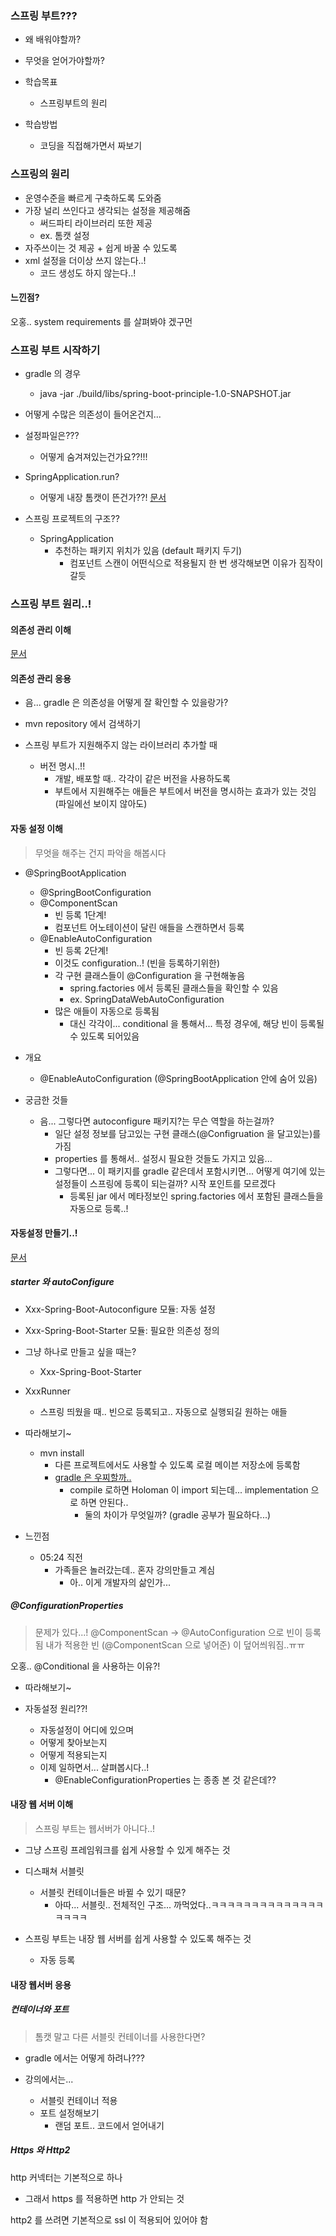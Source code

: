 ### 스프링 부트???
- 왜 배워야할까?
- 무엇을 얻어가야할까?

- 학습목표
    - 스프링부트의 원리
- 학습방법
    - 코딩을 직접해가면서 짜보기

### 스프링의 원리
- 운영수준을 빠르게 구축하도록 도와줌
- 가장 널리 쓰인다고 생각되는 설정을 제공해줌
    - 써드파티 라이브러리 또한 제공
    - ex. 톰캣 설정
- 자주쓰이는 것 제공 + 쉽게 바꿀 수 있도록
- xml 설정을 더이상 쓰지 않는다..!
    - 코드 생성도 하지 않는다..!


#### 느낀점?
오홍.. system requirements 를 살펴봐야 겠구먼

### 스프링 부트 시작하기
- gradle 의 경우
    -  java -jar ./build/libs/spring-boot-principle-1.0-SNAPSHOT.jar 

- 어떻게 수많은 의존성이 들어온건지...
- 설정파일은???
    - 어떻게 숨겨져있는건가요??!!!
- SpringApplication.run?
    - 어떻게 내장 톰캣이 뜬건가??!
[문서](https://docs.spring.io/spring-boot/docs/)

- 스프링 프로젝트의 구조??
    - SpringApplication
        - 추천하는 패키지 위치가 있음 (default 패키지 두기)
            - 컴포넌트 스캔이 어떤식으로 적용될지 한 번 생각해보면 이유가 짐작이 갈듯

### 스프링 부트 원리..!

#### 의존성 관리 이해

[문서](https://docs.spring.io/spring-boot/docs/current/reference/htmlsingle/#using-boot-dependency-management)

#### 의존성 관리 응용
- 음... gradle 은 의존성을 어떻게 잘 확인할 수 있을랑가?

- mvn repository 에서 검색하기
- 스프링 부트가 지원해주지 않는 라이브러리 추가할 때
    - 버전 명시..!!
        - 개발, 배포할 때.. 각각이 같은 버전을 사용하도록
        - 부트에서 지원해주는 애들은 부트에서 버전을 명시하는 효과가 있는 것임 (파일에선 보이지 않아도)

#### 자동 설정 이해
> 무엇을 해주는 건지 파악을 해봅시다


- @SpringBootApplication
    - @SpringBootConfiguration
    - @ComponentScan
        - 빈 등록 1단계!
        - 컴포넌트 어노테이션이 달린 애들을 스캔하면서 등록
    - @EnableAutoConfiguration
        - 빈 등록 2단계!
        - 이것도 configuration..! (빈을 등록하기위한)
        - 각 구현 클래스들이 @Configuration 을 구현해놓음
            - spring.factories 에서 등록된 클래스들을 확인할 수 있음
            - ex. SpringDataWebAutoConfiguration
        - 많은 애들이 자동으로 등록됨
            - 대신 각각이... conditional 을 통해서... 특정 경우에, 해당 빈이 등록될 수 있도록 되어있음


- 개요
    - @EnableAutoConfiguration (@SpringBootApplication 안에 숨어 있음)


- 궁금한 것들
    - 음... 그렇다면 autoconfigure 패키지?는 무슨 역할을 하는걸까?
        - 일단 설정 정보를 담고있는 구현 클래스(@Configruation 을 달고있는)를 가짐
        - properties 를 통해서.. 설정시 필요한 것들도 가지고 있음...
        - 그렇다면... 이 패키지를 gradle 같은데서 포함시키면... 어떻게 여기에 있는 설정들이 스프링에 등록이 되는걸까? 시작 포인트를 모르겠다
            - 등록된 jar 에서 메타정보인 spring.factories 에서 포함된 클래스들을 자동으로 등록..!

#### 자동설정 만들기..!
[문서](https://docs.spring.io/spring-boot/docs/current/reference/htmlsingle/#boot-features-developing-auto-configuration)
##### starter 와 autoConfigure
- Xxx-Spring-Boot-Autoconfigure 모듈: 자동 설정
- Xxx-Spring-Boot-Starter 모듈: 필요한 의존성 정의
- 그냥 하나로 만들고 싶을 때는?
    - Xxx-Spring-Boot-Starter

- XxxRunner
    - 스프링 띄웠을 때.. 빈으로 등록되고.. 자동으로 실행되길 원하는 애들

- 따라해보기~
    - mvn install
        - 다른 프로젝트에서도 사용할 수 있도록 로컬 메이븐 저장소에 등록함
        - [gradle 은 우찌할까..](https://proandroiddev.com/tip-work-with-third-party-projects-locally-with-gradle-961d6c9efb02)
            - compile 로하면 Holoman 이 import 되는데... implementation 으로 하면 안된다..  
                - 둘의 차이가 무엇일까? (gradle 공부가 필요하다...)

- 느낀점
    - 05:24 직전
        - 가족들은 놀러갔는데.. 혼자 강의만들고 계심
            - 아.. 이게 개발자의 삶인가...

##### @ConfigurationProperties
> 문제가 있다...! @ComponentScan -> @AutoConfiguration 으로 빈이 등록됨
> 내가 적용한 빈 (@ComponentScan 으로 넣어준) 이 덮어씌워짐..ㅠㅠ

오홍.. @Conditional 을 사용하는 이유?!

- 따라해보기~

- 자동설정 원리??!
    - 자동설정이 어디에 있으며
    - 어떻게 찾아보는지
    - 어떻게 적용되는지
    - 이제 일하면서... 살펴봅시다..!
        - @EnableConfigurationProperties 는 종종 본 것 같은데??

#### 내장 웹 서버 이해
> 스프링 부트는 웹서버가 아니다..!
- 그냥 스프링 프레임워크를 쉽게 사용할 수 있게 해주는 것

- 디스패쳐 서블릿
    - 서블릿 컨테이너들은 바뀔 수 있기 때문?
        - 아따... 서블릿.. 전체적인 구조... 까먹었다..ㅋㅋㅋㅋㅋㅋㅋㅋㅋㅋㅋㅋㅋㅋㅋㅋㅋㅋ

- 스프링 부트는 내장 웹 서버를 쉽게 사용할 수 있도록 해주는 것
    - 자동 등록

#### 내장 웹서버 응용 

##### 컨테이너와 포트
> 톰캣 말고 다른 서블릿 컨테이너를 사용한다면?

- gradle 에서는 어떻게 하려나???

- 강의에서는...
    - 서블릿 컨테이너 적용
    - 포트 설정해보기
        - 랜덤 포트.. 코드에서 얻어내기

##### Https 와 Http2

http 커넥터는 기본적으로 하나
- 그래서 https 를 적용하면 http 가 안되는 것

http2 를 쓰려면 기본적으로 ssl 이 적용되어 있어야 함
